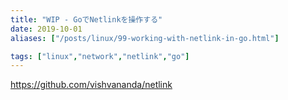 ```yaml
---
title: "WIP - GoでNetlinkを操作する"
date: 2019-10-01
aliases: ["/posts/linux/99-working-with-netlink-in-go.html"]

tags: ["linux","network","netlink","go"]
---
```


https://github.com/vishvananda/netlink

